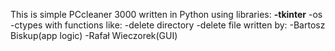 This is simple PCcleaner 3000 written in Python using libraries:
**-tkinter**
-os
-ctypes
with functions like:
-delete directory
-delete file
written by:
-Bartosz Biskup(app logic)
-Rafał Wieczorek(GUI)
